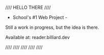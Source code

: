 //// HELLO THERE ////

- School's #1 Web Project -

Still a work in progress, but the idea is there.

Available at: reader.billiard.dev

 ////  ////  ////  ////  ////
